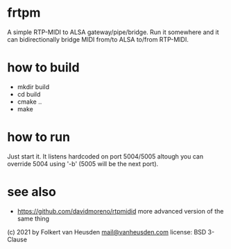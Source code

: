 # frtpm
A simple RTP-MIDI to ALSA gateway/pipe/bridge.
Run it somewhere and it can bidirectionally bridge MIDI from/to ALSA to/from RTP-MIDI.


# how to build
* mkdir build
* cd build
* cmake ..
* make


# how to run
Just start it. It listens hardcoded on port 5004/5005 altough you can override 5004 using '-b' (5005 will be the next port).


# see also
* https://github.com/davidmoreno/rtpmidid more advanced version of the same thing


(c) 2021 by Folkert van Heusden <mail@vanheusden.com>
license: BSD 3-Clause
